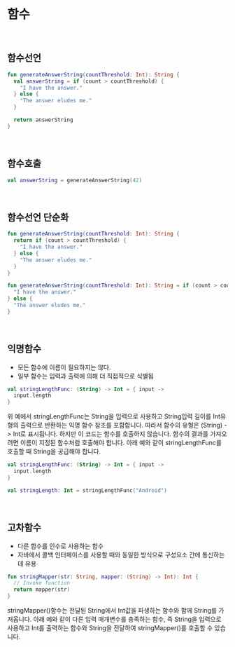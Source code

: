# 함수

<br>

## 함수선언
```kotlin
fun generateAnswerString(countThreshold: Int): String {
  val answerString = if (count > countThreshold) {
    "I have the answer."
  } else {
    "The answer eludes me."
  }

  return answerString
}
```

<br>

## 함수호출
```kotlin
val answerString = generateAnswerString(42)
```

<br>

## 함수선언 단순화
```kotlin
fun generateAnswerString(countThreshold: Int): String {
  return if (count > countThreshold) {
    "I have the answer."
  } else {
    "The answer eludes me."
  }
}
```
```kotlin
fun generateAnswerString(countThreshold: Int): String = if (count > countThreshold) {
  "I have the answer."
} else {
  "The answer eludes me."
}
```

<br>

## 익명함수
- 모든 함수에 이름이 필요하지는 않다.
- 일부 함수는 입력과 출력에 의해 더 직접적으로 식별됨
```kotlin
val stringLengthFunc: (String) -> Int = { input -> 
  input.length
} 
```
위 예에서 stringLengthFunc는 String을 입력으로 사용하고 String입력 길이를 Int유형의 출력으로 반환하는 익명 함수 참조를 포함합니다. 따라서 함수의 유형은 (String) -> Int로 표시됩니다.
하지만 이 코드는 함수를 호출하지 않습니다. 함수의 결과를 가져오려면 이름이 지정된 함수처럼 호출해야 합니다. 아래 예와 같이 stringLengthFunc를 호출할 때 String을 공급해야 합니다.
```kotlin
val stringLengthFunc: (String) -> Int = { input ->
  input.length
}

val stringLength: Int = stringLengthFunc("Android")
```

<br>

## 고차함수
- 다른 함수를 인수로 사용하는 함수
- 자바에서 콜백 인터페이스를 사용할 때와 동일한 방식으로 구성요소 간에 통신하는데 유용
```kotlin
fun stringMapper(str: String, mapper: (String) -> Int): Int {
  // Invoke function
  return mapper(str)
}
```
stringMapper()함수는 전달된 String에서 Int값을 파생하는 함수와 함께 String를 가져옵니다.
아래 예와 같이 다른 입력 매개변수를 충족하는 함수, 즉 String을 입력으로 사용하고 Int를 출력하는 함수와 String을 전달하여 stringMapper()를 호출할 수 있습니다.
